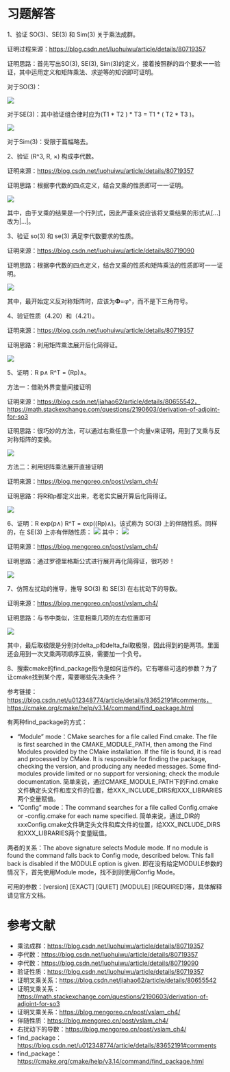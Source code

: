 # 习题解答

1、验证 SO(3)、SE(3) 和 Sim(3) 关于乘法成群。

证明过程来源：https://blog.csdn.net/luohuiwu/article/details/80719357

证明思路：首先写出SO(3), SE(3), Sim(3)的定义，接着按照群的四个要求一一验证，其中运用定义和矩阵乘法、求逆等的知识即可证明。

对于SO(3)：

![](image/SO3.png)

对于SE(3)：其中验证组合律时应为(T1 * T2 ) * T3 = T1 * ( T2 * T3 )。

![](image/SE3.png)

对于Sim(3)：受限于篇幅略去。

2、验证 (R^3, R, ×) 构成李代数。

证明来源：https://blog.csdn.net/luohuiwu/article/details/80719357

证明思路：根据李代数的四点定义，结合叉乘的性质即可一一证明。

![](image/Lie_Algebra.png)

其中，由于叉乘的结果是一个行列式，因此严谨来说应该将叉乘结果的形式从[...]改为|...|。


3、验证 so(3) 和 se(3) 满足李代数要求的性质。

证明来源：https://blog.csdn.net/luohuiwu/article/details/80719090

证明思路：根据李代数的四点定义，结合叉乘的性质和矩阵乘法的性质即可一一证明。

![](image/so3_Lie_Algebra.png)

其中，最开始定义反对称矩阵时，应该为**Φ**=φ^，而不是下三角符号。


4、验证性质（4.20）和（4.21）。

证明来源：https://blog.csdn.net/luohuiwu/article/details/80719357

证明思路：利用矩阵乘法展开后化简得证。

![](image/4.20_4.21.png)


5、证明：R p∧ R^T = (Rp)∧。

方法一：借助外界变量间接证明

证明来源：https://blog.csdn.net/jiahao62/article/details/80655542，https://math.stackexchange.com/questions/2190603/derivation-of-adjoint-for-so3

证明思路：很巧妙的方法，可以通过右乘任意一个向量v来证明，用到了叉乘与反对称矩阵的变换。

![](image/cross_product.png)


方法二：利用矩阵乘法展开直接证明

证明来源：https://blog.mengoreo.cn/post/vslam_ch4/

证明思路：将R和p都定义出来，老老实实展开算后化简得证。

![](image/cross_product1.png)


6、证明：R exp(p∧) R^T = exp((Rp)∧)。该式称为 SO(3) 上的伴随性质。同样的，在 SE(3) 上亦有伴随性质：
![](image/4.48.png)
其中：
![](image/4.49.png)

证明来源：https://blog.mengoreo.cn/post/vslam_ch4/

证明思路：通过罗德里格斯公式进行展开再化简得证，很巧妙！

![](image/ad.png)



7、仿照左扰动的推导，推导 SO(3) 和 SE(3) 在右扰动下的导数。

证明来源：https://blog.mengoreo.cn/post/vslam_ch4/

证明思路：与书中类似，注意相乘几项的左右位置即可

![](image/raodong.png)

其中，最后取极限是分别对delta_p和delta_fai取极限，因此得到的是两项。里面还会用到一次叉乘两项顺序互换，需要加一个负号。


8、搜索cmake的find_package指令是如何运作的。它有哪些可选的参数？为了让cmake找到某个库，需要哪些先决条件？

参考链接：https://blog.csdn.net/u012348774/article/details/83652191#comments，https://cmake.org/cmake/help/v3.14/command/find_package.html

有两种find_package的方式：

- “Module” mode：CMake searches for a file called Find<PackageName>.cmake. The file is first searched in the CMAKE_MODULE_PATH, then among the Find Modules provided by the CMake installation. If the file is found, it is read and processed by CMake. It is responsible for finding the package, checking the version, and producing any needed messages. Some find-modules provide limited or no support for versioning; check the module documentation. 简单来说，通过CMAKE\_MODULE\_PATH下的Find<PackageName>.cmake文件确定头文件和库文件的位置，给XXX\_INCLUDE\_DIRS和XXX\_LIBRARIES两个变量赋值。
- “Config” mode：The command searches for a file called <PackageName>Config.cmake or <lower-case-package-name>-config.cmake for each name specified. 简单来说，通过<PackageName>_DIR的xxxConfig.cmake文件确定头文件和库文件的位置，给XXX\_INCLUDE\_DIRS和XXX\_LIBRARIES两个变量赋值。

两者的关系：The above signature selects Module mode. If no module is found the command falls back to Config mode, described below. This fall back is disabled if the MODULE option is given. 即在没有给定MODULE参数的情况下，首先使用Module mode，找不到则使用Config Mode。

可用的参数：[version] [EXACT] [QUIET] [MODULE] [REQUIRED]等，具体解释请见官方文档。


# 参考文献

- 乘法成群：https://blog.csdn.net/luohuiwu/article/details/80719357
- 李代数：https://blog.csdn.net/luohuiwu/article/details/80719357
- 李代数：https://blog.csdn.net/luohuiwu/article/details/80719090
- 验证性质：https://blog.csdn.net/luohuiwu/article/details/80719357
- 证明叉乘关系：https://blog.csdn.net/jiahao62/article/details/80655542
- 证明叉乘关系：https://math.stackexchange.com/questions/2190603/derivation-of-adjoint-for-so3
- 证明叉乘关系：https://blog.mengoreo.cn/post/vslam_ch4/
- 伴随性质：https://blog.mengoreo.cn/post/vslam_ch4/
- 右扰动下的导数：https://blog.mengoreo.cn/post/vslam_ch4/
- find_package：https://blog.csdn.net/u012348774/article/details/83652191#comments
- find_package：https://cmake.org/cmake/help/v3.14/command/find_package.html

